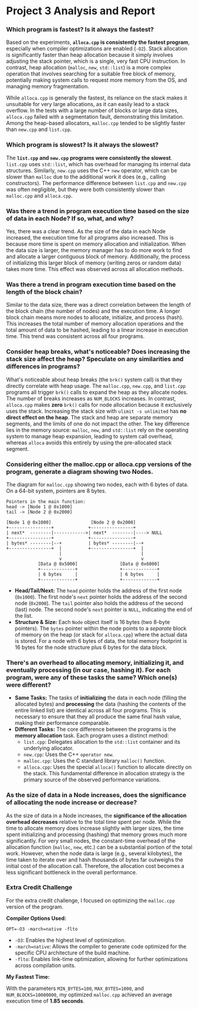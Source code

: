 # Project 3 Analysis and Report

### Which program is fastest? Is it always the fastest?

Based on the experiments, **`alloca.cpp` is consistently the fastest program**, especially when compiler optimizations are enabled (`-O2`). Stack allocation is significantly faster than heap allocation because it simply involves adjusting the stack pointer, which is a single, very fast CPU instruction. In contrast, heap allocation (`malloc`, `new`, `std::list`) is a more complex operation that involves searching for a suitable free block of memory, potentially making system calls to request more memory from the OS, and managing memory fragmentation.

While `alloca.cpp` is generally the fastest, its reliance on the stack makes it unsuitable for very large allocations, as it can easily lead to a stack overflow. In the tests with a large number of blocks or large data sizes, `alloca.cpp` failed with a segmentation fault, demonstrating this limitation. Among the heap-based allocators, `malloc.cpp` tended to be slightly faster than `new.cpp` and `list.cpp`.

### Which program is slowest? Is it always the slowest?

The **`list.cpp` and `new.cpp` programs were consistently the slowest**. `list.cpp` uses `std::list`, which has overhead for managing its internal data structures. Similarly, `new.cpp` uses the C++ `new` operator, which can be slower than `malloc` due to the additional work it does (e.g., calling constructors). The performance difference between `list.cpp` and `new.cpp` was often negligible, but they were both consistently slower than `malloc.cpp` and `alloca.cpp`.

### Was there a trend in program execution time based on the size of data in each Node? If so, what, and why?

Yes, there was a clear trend. As the size of the data in each Node increased, the execution time for all programs also increased. This is because more time is spent on memory allocation and initialization. When the data size is larger, the memory manager has to do more work to find and allocate a larger contiguous block of memory. Additionally, the process of initializing this larger block of memory (writing zeros or random data) takes more time. This effect was observed across all allocation methods.

### Was there a trend in program execution time based on the length of the block chain?

Similar to the data size, there was a direct correlation between the length of the block chain (the number of nodes) and the execution time. A longer block chain means more nodes to allocate, initialize, and process (hash). This increases the total number of memory allocation operations and the total amount of data to be hashed, leading to a linear increase in execution time. This trend was consistent across all four programs.

### Consider heap breaks, what's noticeable? Does increasing the stack size affect the heap? Speculate on any similarities and differences in programs?

What's noticeable about heap breaks (the `brk()` system call) is that they directly correlate with heap usage. The `malloc.cpp`, `new.cpp`, and `list.cpp` programs all trigger `brk()` calls to expand the heap as they allocate nodes. The number of breaks increases as `NUM_BLOCKS` increases. In contrast, `alloca.cpp` makes **zero** `brk()` calls for node allocation because it exclusively uses the stack. Increasing the stack size with `ulimit -s unlimited` has **no direct effect on the heap**. The stack and heap are separate memory segments, and the limits of one do not impact the other. The key difference lies in the memory source: `malloc`, `new`, and `std::list` rely on the operating system to manage heap expansion, leading to system call overhead, whereas `alloca` avoids this entirely by using the pre-allocated stack segment.

### Considering either the malloc.cpp or alloca.cpp versions of the program, generate a diagram showing two Nodes.

The diagram for `malloc.cpp` showing two nodes, each with 6 bytes of data. On a 64-bit system, pointers are 8 bytes.

```text
Pointers in the main function:
head -> [Node 1 @ 0x1000]
tail -> [Node 2 @ 0x2000]

[Node 1 @ 0x1000]               [Node 2 @ 0x2000]
+----------------+             +----------------+ 
| next*  --------|------------>| next*  --------|----> NULL
+----------------+             +----------------+ 
| bytes* --------|--+          | bytes* --------|--+
+----------------+  |          +----------------+  |
                    |                              |
                    v                              v
            [Data @ 0x5000]                [Data @ 0x6000]
            +-------------+                +-------------+
            | 6 bytes     |                | 6 bytes     |
            +-------------+                +-------------+
```


- **Head/Tail/Next:** The `head` pointer holds the address of the first node (`0x1000`). The first node's `next` pointer holds the address of the second node (`0x2000`). The `tail` pointer also holds the address of the second (last) node. The second node's `next` pointer is `NULL`, indicating the end of the list.
- **Structure & Size:** Each `Node` object itself is 16 bytes (two 8-byte pointers). The `bytes` pointer within the node points to a *separate* block of memory on the heap (or stack for `alloca.cpp`) where the actual data is stored. For a node with 6 bytes of data, the total memory footprint is 16 bytes for the node structure plus 6 bytes for the data block.

### There's an overhead to allocating memory, initializing it, and eventually processing (in our case, hashing it). For each program, were any of these tasks the same? Which one(s) were different?

- **Same Tasks:** The tasks of **initializing** the data in each node (filling the allocated bytes) and **processing** the data (hashing the contents of the entire linked list) are identical across all four programs. This is necessary to ensure that they all produce the same final hash value, making their performance comparable.
- **Different Tasks:** The core difference between the programs is the **memory allocation** task. Each program uses a distinct method:
    - `list.cpp`: Delegates allocation to the `std::list` container and its underlying allocator.
    - `new.cpp`: Uses the C++ `operator new`.
    - `malloc.cpp`: Uses the C standard library `malloc()` function.
    - `alloca.cpp`: Uses the special `alloca()` function to allocate directly on the stack.
This fundamental difference in allocation strategy is the primary source of the observed performance variations.

### As the size of data in a Node increases, does the significance of allocating the node increase or decrease?

As the size of data in a Node increases, the **significance of the allocation overhead decreases** relative to the total time spent per node. While the time to allocate memory does increase slightly with larger sizes, the time spent initializing and processing (hashing) that memory grows much more significantly. For very small nodes, the constant-time overhead of the allocation function (`malloc`, `new`, etc.) can be a substantial portion of the total work. However, when the node data is large (e.g., several kilobytes), the time taken to iterate over and hash thousands of bytes far outweighs the initial cost of the allocation call. Therefore, the allocation cost becomes a less significant bottleneck in the overall performance.


### Extra Credit Challenge

For the extra credit challenge, I focused on optimizing the `malloc.cpp` version of the program.

**Compiler Options Used:**

`OPT=-O3 -march=native -flto`
- `-O3`: Enables the highest level of optimization.
- `-march=native`: Allows the compiler to generate code optimized for the specific CPU architecture of the build machine.
- `-flto`: Enables link-time optimization, allowing for further optimizations across compilation units.

**My Fastest Time:**

With the parameters `MIN_BYTES=100`, `MAX_BYTES=1000`, and `NUM_BLOCKS=10000000`, my optimized `malloc.cpp` achieved an average execution time of **1.85 seconds**.

